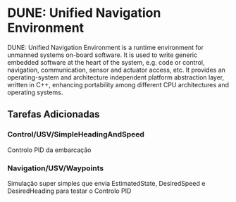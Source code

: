 DUNE: Unified Navigation Environment
======================================

DUNE: Unified Navigation Environment is a runtime environment for unmanned systems on-board software. It is used to write generic embedded software at the heart of the system, e.g. code or control, navigation, communication, sensor and actuator access, etc. It provides an operating-system and architecture independent platform abstraction layer, written in C++, enhancing portability among different CPU architectures and operating systems.


## Tarefas Adicionadas

### Control/USV/SimpleHeadingAndSpeed
Controlo PID da embarcação

### Navigation/USV/Waypoints
Simulação super simples que envia EstimatedState, DesiredSpeed e DesiredHeading para testar o Controlo PID
